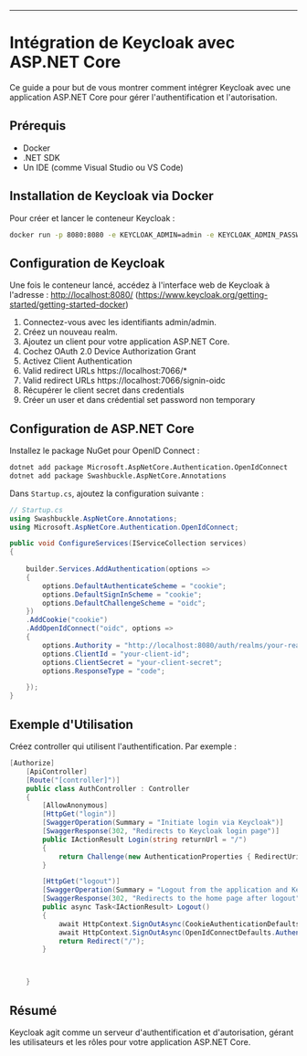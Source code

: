 ﻿
---

# Intégration de Keycloak avec ASP.NET Core

Ce guide a pour but de vous montrer comment intégrer Keycloak avec une application ASP.NET Core pour gérer l'authentification et l'autorisation.

## Prérequis

- Docker
- .NET SDK
- Un IDE (comme Visual Studio ou VS Code)

## Installation de Keycloak via Docker

Pour créer et lancer le conteneur Keycloak :

```bash
docker run -p 8080:8080 -e KEYCLOAK_ADMIN=admin -e KEYCLOAK_ADMIN_PASSWORD=admin quay.io/keycloak/keycloak:22.0.3 start-dev
```

## Configuration de Keycloak

Une fois le conteneur lancé, accédez à l'interface web de Keycloak à l'adresse : [http://localhost:8080/](http://localhost:8080/)
(https://www.keycloak.org/getting-started/getting-started-docker)
1. Connectez-vous avec les identifiants admin/admin.
2. Créez un nouveau realm.
3. Ajoutez un client pour votre application ASP.NET Core.
4. Cochez OAuth 2.0 Device Authorization Grant
5. Activez Client Authentication
6. Valid redirect URLs https://localhost:7066/*
7. Valid redirect URLs https://localhost:7066/signin-oidc
8. Récupérer le client secret dans credentials
9. Créer un user et dans crédential set password non temporary


## Configuration de ASP.NET Core

Installez le package NuGet pour OpenID Connect :

```bash
dotnet add package Microsoft.AspNetCore.Authentication.OpenIdConnect
dotnet add package Swashbuckle.AspNetCore.Annotations
```

Dans `Startup.cs`, ajoutez la configuration suivante :

```csharp
// Startup.cs
using Swashbuckle.AspNetCore.Annotations;
using Microsoft.AspNetCore.Authentication.OpenIdConnect;

public void ConfigureServices(IServiceCollection services)
{
    
    builder.Services.AddAuthentication(options =>
    {
        options.DefaultAuthenticateScheme = "cookie";
        options.DefaultSignInScheme = "cookie";
        options.DefaultChallengeScheme = "oidc";
    })
    .AddCookie("cookie")
    .AddOpenIdConnect("oidc", options =>
    {
        options.Authority = "http://localhost:8080/auth/realms/your-realm";
        options.ClientId = "your-client-id";
        options.ClientSecret = "your-client-secret";
        options.ResponseType = "code";

    });
}
```

## Exemple d'Utilisation

Créez controller qui utilisent l'authentification. Par exemple :

```csharp
[Authorize]
    [ApiController]
    [Route("[controller]")]
    public class AuthController : Controller
    {
        [AllowAnonymous]
        [HttpGet("login")]
        [SwaggerOperation(Summary = "Initiate login via Keycloak")]
        [SwaggerResponse(302, "Redirects to Keycloak login page")]
        public IActionResult Login(string returnUrl = "/")
        {
            return Challenge(new AuthenticationProperties { RedirectUri = returnUrl }, OpenIdConnectDefaults.AuthenticationScheme);
        }

        [HttpGet("logout")]
        [SwaggerOperation(Summary = "Logout from the application and Keycloak")]
        [SwaggerResponse(302, "Redirects to the home page after logout")]
        public async Task<IActionResult> Logout()
        {
            await HttpContext.SignOutAsync(CookieAuthenticationDefaults.AuthenticationScheme);
            await HttpContext.SignOutAsync(OpenIdConnectDefaults.AuthenticationScheme);
            return Redirect("/");
        }



    }
```

## Résumé

Keycloak agit comme un serveur d'authentification et d'autorisation, gérant les utilisateurs et les rôles pour votre application ASP.NET Core.


